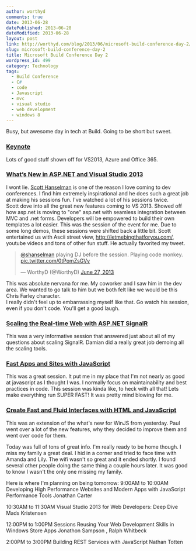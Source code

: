 ```yaml
---
author: worthyd
comments: true
date: 2013-06-28 
datePublished: 2013-06-28  
dateModified: 2013-06-28 
layout: post
link: http://worthyd.com/blog/2013/06/microsoft-build-conference-day-2/
slug: microsoft-build-conference-day-2
title: Microsoft Build Conference Day 2
wordpress_id: 499
category: Technology
tags:
  - Build Conference
  - C#
  - code
  - Javascript
  - mvc
  - visual studio
  - web development
  - windows 8
---
```


Busy, but awesome day in tech at Build. Going to be short but sweet.

### [Keynote](http://channel9.msdn.com/Events/Build/2013/1-002)

Lots of good stuff shown off for VS2013, Azure and Office 365.

### [What’s New in ASP.NET and Visual Studio 2013](http://channel9.msdn.com/Events/Build/2013/2-546)

I wont lie. [Scott Hanselman](http://www.hanselman.com/) is one of the reason I love coming to dev conferences. I find him extremely inspirational and he does such a great job at making his sessions fun. I've watched a lot of his sessions twice.  
Scott dove into all the great new features coming to VS 2013. Showed off how asp.net is moving to "one" asp.net with seamless integration between MVC and .net forms. Developers will be empowered to build their own templates a lot easier.
This was the session of the event for me. Due to some long demos, these sessions were shifted back a little bit. Scott entertained us with Ascii street view, http://letmebingthatforyou.com/, youtube videos and tons of other fun stuff. He actually favorited my tweet.

<blockquote class="twitter-tweet"><p lang="en" dir="ltr"><a href="https://twitter.com/shanselman?ref_src=twsrc%5Etfw">@shanselman</a> playing DJ before the session. Playing code monkey. <a href="http://t.co/0tPomZsGVv">pic.twitter.com/0tPomZsGVv</a></p>&mdash; WorthyD (@WorthyD) <a href="https://twitter.com/WorthyD/status/350323506971561984?ref_src=twsrc%5Etfw">June 27, 2013</a></blockquote>

This was absolute nervana for me. My coworker and I saw him in the dev area. We wanted to go talk to him but we both felt like we would be this Chris Farley character.  
I really didn't feel up to embarrassing myself like that. Go watch his session, even if you don't code. You'll get a good laugh.

### [Scaling the Real-time Web with ASP.NET SignalR](http://channel9.msdn.com/Events/Build/2013/3-502)

This was a very informative session that answered just about all of my questions about scaling SignalR. Damian did a really great job demoing all the scaling tools.

### [Fast Apps and Sites with JavaScript](http://channel9.msdn.com/Events/Build/2013/4-313)

This was a great session. It put me in my place that I'm not nearly as good at javascript as I thought I was. I normally focus on maintainability and best practices in code. This session was kinda like, to heck with all that! Lets make everything run SUPER FAST! It was pretty mind blowing for me.

### [Create Fast and Fluid Interfaces with HTML and JavaScript](http://channel9.msdn.com/Events/Build/2013/3-156)

This was an extension of the what's new for WinJS from yesterday. Paul went over a lot of the new features, why they decided to improve them and went over code for them.

Today was full of tons of great info. I'm really ready to be home though. I miss my family a great deal. I hid in a corner and tried to face time with Amanda and Lily. The wifi wasn't so great and it ended shortly. I found several other people doing the same thing a couple hours later. It was good to know I wasn't the only one missing my family.

Here is where I'm planning on being tomorrow:
9:00AM to 10:00AM
Developing High Performance Websites and Modern Apps with JavaScript Performance Tools
Jonathan Carter

10:30AM to 11:30AM
Visual Studio 2013 for Web Developers: Deep Dive
Mads Kristensen

12:00PM to 1:00PM Sessions
Reusing Your Web Development Skills in Windows Store Apps
Jonathon Sampson , Ralph Whitbeck

2:00PM to 3:00PM
Building REST Services with JavaScript
Nathan Totten
